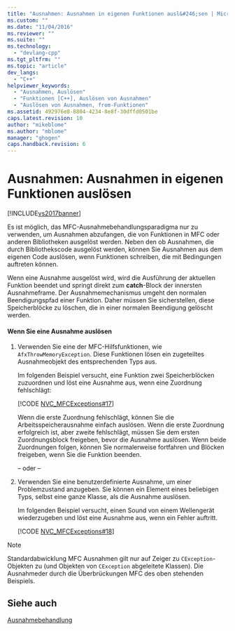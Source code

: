 ```yaml
---
title: "Ausnahmen: Ausnahmen in eigenen Funktionen ausl&#246;sen | Microsoft Docs"
ms.custom: ""
ms.date: "11/04/2016"
ms.reviewer: ""
ms.suite: ""
ms.technology: 
  - "devlang-cpp"
ms.tgt_pltfrm: ""
ms.topic: "article"
dev_langs: 
  - "C++"
helpviewer_keywords: 
  - "Ausnahmen, Auslösen"
  - "Funktionen [C++], Auslösen von Ausnahmen"
  - "Auslösen von Ausnahmen, from-Funktionen"
ms.assetid: 492976e8-8804-4234-8e8f-30dffd0501be
caps.latest.revision: 10
author: "mikeblome"
ms.author: "mblome"
manager: "ghogen"
caps.handback.revision: 6
---
```

# Ausnahmen: Ausnahmen in eigenen Funktionen ausl&#246;sen
[!INCLUDE[vs2017banner](../assembler/inline/includes/vs2017banner.md)]

Es ist möglich, das MFC\-Ausnahmebehandlungsparadigma nur zu verwenden, um Ausnahmen abzufangen, die von Funktionen in MFC oder anderen Bibliotheken ausgelöst werden.  Neben den ob Ausnahmen, die durch Bibliothekscode ausgelöst werden, können Sie Ausnahmen aus dem eigenen Code auslösen, wenn Funktionen schreiben, die mit Bedingungen auftreten können.  
  
 Wenn eine Ausnahme ausgelöst wird, wird die Ausführung der aktuellen Funktion beendet und springt direkt zum **catch**\-Block der innersten Ausnahmeframe.  Der Ausnahmemechanismus umgeht den normalen Beendigungspfad einer Funktion.  Daher müssen Sie sicherstellen, diese Speicherblöcke zu löschen, die in einer normalen Beendigung gelöscht werden.  
  
#### Wenn Sie eine Ausnahme auslösen  
  
1.  Verwenden Sie eine der MFC\-Hilfsfunktionen, wie `AfxThrowMemoryException`.  Diese Funktionen lösen ein zugeteiltes Ausnahmeobjekt des entsprechenden Typs aus.  
  
     Im folgenden Beispiel versucht, eine Funktion zwei Speicherblöcken zuzuordnen und löst eine Ausnahme aus, wenn eine Zuordnung fehlschlägt:  
  
     [!CODE [NVC_MFCExceptions#17](../CodeSnippet/VS_Snippets_Cpp/NVC_MFCExceptions#17)]  
  
     Wenn die erste Zuordnung fehlschlägt, können Sie die Arbeitsspeicherausnahme einfach auslösen.  Wenn die erste Zuordnung erfolgreich ist, aber zweite fehlschlägt, müssen Sie dem ersten Zuordnungsblock freigeben, bevor die Ausnahme auslösen.  Wenn beide Zuordnungen folgen, können Sie normalerweise fortfahren und Blöcken freigeben, wenn Sie die Funktion beenden.  
  
     – oder –  
  
2.  Verwenden Sie eine benutzerdefinierte Ausnahme, um einer Problemzustand anzugeben.  Sie können ein Element eines beliebigen Typs, selbst eine ganze Klasse, als die Ausnahme auslösen.  
  
     Im folgenden Beispiel versucht, einen Sound von einem Wellengerät wiederzugeben und löst eine Ausnahme aus, wenn ein Fehler auftritt.  
  
     [!CODE [NVC_MFCExceptions#18](../CodeSnippet/VS_Snippets_Cpp/NVC_MFCExceptions#18)]  
  
> [!NOTE]
>  Standardabwicklung MFC Ausnahmen gilt nur auf Zeiger zu `CException`\-Objekten zu \(und Objekten von `CException` abgeleitete Klassen\).  Die Ausnahmeder durch die Überbrückungen MFC des oben stehenden Beispiels.  
  
## Siehe auch  
 [Ausnahmebehandlung](../mfc/exception-handling-in-mfc.md)